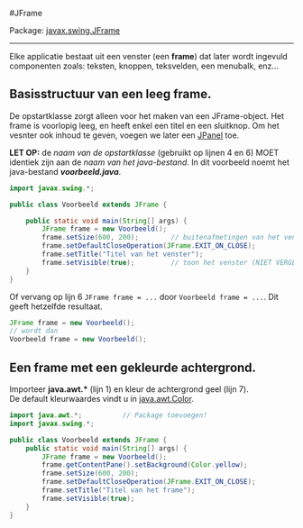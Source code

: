 #JFrame

Package: [javax.swing.JFrame](http://docs.oracle.com/javase/7/docs/api/javax/swing/JFrame.html)

---

Elke applicatie bestaat uit een venster (een **frame**) dat later wordt ingevuld componenten zoals: teksten, knoppen, teksvelden, een menubalk, enz...

## Basisstructuur van een leeg frame.

De opstartklasse zorgt alleen voor het maken van een JFrame-object. Het frame is voorlopig leeg, en heeft enkel een titel en een sluitknop. Om het vesnter ook inhoud te geven, voegen we later een [JPanel](JPanel.md) toe.

**LET OP:** de *naam van de opstartklasse* (gebruikt op lijnen 4 en 6) MOET identiek zijn aan de *naam van het java-bestand*. In dit voorbeeld noemt het java-bestand ***voorbeeld.java***.

```java
import javax.swing.*;

public class Voorbeeld extends JFrame {

    public static void main(String[] args) {
        JFrame frame = new Voorbeeld();
        frame.setSize(600, 200);        // buitenafmetingen van het venster
        frame.setDefaultCloseOperation(JFrame.EXIT_ON_CLOSE);
        frame.setTitle("Titel van het venster");
        frame.setVisible(true);         // toon het venster (NIET VERGETEN!!!) 
    }
}
```

Of vervang op lijn 6 `JFrame frame = ...` door `Voorbeeld frame = ...`. Dit geeft hetzelfde resultaat.

```java
JFrame frame = new Voorbeeld();
// wordt dan 
Voorbeeld frame = new Voorbeeld();
```

## Een frame met een gekleurde achtergrond.

Importeer **java.awt.\*** (lijn 1) en kleur de achtergrond geel (lijn 7).  
De default kleurwaardes vindt u in [java.awt.Color](http://docs.oracle.com/javase/7/docs/api/java/awt/Color.html).

```java
import java.awt.*;          // Package toevoegen!
import javax.swing.*;

public class Voorbeeld extends JFrame {
    public static void main(String[] args) {
        JFrame frame = new Voorbeeld();
        frame.getContentPane().setBackground(Color.yellow);
        frame.setSize(600, 200);
        frame.setDefaultCloseOperation(JFrame.EXIT_ON_CLOSE);
        frame.setTitle("Titel van het frame");
        frame.setVisible(true);
    }
}
```